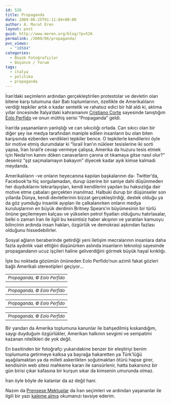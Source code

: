 ```yaml
---
id: 526
title: Propaganda
date: 2009-06-25T01:11:04+00:00
author: A. Murat Eren
layout: post
guid: http://www.meren.org/blog/?p=526
permalink: /2009/06/propaganda/
pvc_views:
  - "10584"
categories:
  - Büyük Fotoğrafçılar
  - Düşünce / Yorum
tags:
  - italya
  - politika
  - propaganda
---
```

İran&#8217;daki seçimlerin ardından gerçekleştirilen protestolar ve devletin olan bitene karşı tutumuna dair Batı toplumlarının, özellikle de Amerikalıların verdiği tepkiler artık o kadar sentetik ve rahatsız edici bir hâl aldı ki, aklıma yıllar öncesinde İtalya&#8217;daki kahramanım [Cristiano Corte](http://www.oltremono.com/) sayesinde tanıştığım [Eolo Perfido](http://www.eoloperfido.com/) ve onun müthiş serisi &#8220;Propaganda&#8221; geldi.

İran&#8217;da yaşananların yanlışlığı ve can sıkıcılığı ortada. Can sıkıcı olan bir diğer şey ise medya tarafından maniple edilen insanların bu olan biten karşısında ezberden verdikleri tepkiler bence. O tepkilerle kendilerini öyle bir motive etmiş durumdalar ki &#8220;İsrail İran&#8217;ın nükleer tesislerine iki sorti yapsa, İran İsrail&#8217;e cevap vermeye çalışsa, Amerika da huzuru tesis etmek için Neda&#8217;nın kanını döken canavarların çanına ot tıkamaya gitse nasıl olur?&#8221; deseniz &#8220;şşt saçmalamayın bakayım&#8221; diyecek kadar ayık kimse kalmadı meydanda.

Amerikalıların -ve onların heyecanına kapılan başkalarının da- Twitter&#8217;da, Facebook&#8217;ta hiç sorgulamadan, durup üzerine bir saniye dahi düşünmeden her duyduklarını tekrarlayışları, kendi kendilerini yapılan bu haksızlığa dair motive etme çabaları gerçekten inanılmaz. Halbuki durup bir düşünseler son yıllarda Dünya, kendi devletlerinin bizzat gerçekleştirdiği, destek olduğu ya da göz yumduğu insanlık ayıpları ile çalkalanırken onların medya kuruluşlarının en büyük derdinin Britney Spears&#8217;ın büyümesinin bir türlü önüne geçilemeyen kalçası ve yükselen petrol fiyatları olduğunu hatırlasalar, belki o zaman İran ile ilgili bu kesintisiz haber akışının ve yaratılan kamuoyu bilincinin ardında insan hakları, özgürlük ve demokrasi aşkından fazlası olduğunu hissedebilirler.

Sosyal ağların beraberinde getirdiği yeni iletişim mecralarının insanlara daha fazla aydınlık vaat ettiğini düşünürken aslında insanların teknoloji sayesinde propagandanın ucuz işçileri haline geliverdiğini görmek büyük hayal kırıklığı.

İşte bu noktada gözümün önüneden Eolo Perfido&#8217;nun azimli fakat gözleri bağlı Amerikalı stereotipleri geçiyor&#8230;

<table border="0" width="100%">
  <tr>
    <td align="center">
      <img src="http://lh3.ggpht.com/_x7Afx6WcB1c/SkLtKfDbCII/AAAAAAAAFw0/hMGxSFlcFsM/s800/propaganda1.jpg" alt="" /><br /> <small><em>Propaganda, © Eolo Perfido</em></small>
    </td>
  </tr>
</table>

<table border="0" width="100%">
  <tr>
    <td align="center">
      <img src="http://lh5.ggpht.com/_x7Afx6WcB1c/SkLtKshUabI/AAAAAAAAFw4/AJmOPryT2MI/s800/propaganda2.jpg" alt="" /><br /> <small><em>Propaganda, © Eolo Perfido</em></small>
    </td>
  </tr>
</table>

<table border="0" width="100%">
  <tr>
    <td align="center">
      <img src="http://lh3.ggpht.com/_x7Afx6WcB1c/SkLtKr2eraI/AAAAAAAAFw8/XYW90Crfsc8/s800/propaganda3.jpg" alt="" /><br /> <small><em>Propaganda, © Eolo Perfido</em></small>
    </td>
  </tr>
</table>

<table border="0" width="100%">
  <tr>
    <td align="center">
      <img src="http://lh6.ggpht.com/_x7Afx6WcB1c/SkLtK_JEzZI/AAAAAAAAFxA/0MH8QGlXo3I/s800/propaganda4.jpg" alt="" /><br /> <small><em>Propaganda, © Eolo Perfido</em></small>
    </td>
  </tr>
</table>

Bir yandan da Amerika toplumuna kanunlar ile bahşedilmiş kıskandığım, saygı duyduğum özgürlükler, Amerikan halkının sevgimi ve sempatimi kazanan nitelikleri de yok değil.

En basitinden bir fotoğrafçı yukarıdakine benzer bir eleştiriyi benim toplumuma getirmeye kalksa ya bayrağa hakaretten ya Türk&#8217;lüğü aşağılamaktan ya da milleti askerlikten soğutmaktan ötürü hapse girer, kendisinin web sitesi mahkeme kararı ile sansürlenir, hatta bakarsınız bir gün birisi çıkar kafasına bir kurşun sıkar da kimsenin umurunda olmaz.

İran öyle böyle de kalanlar da az değil hani.

Nazım da [Prensese Mektuplar](http://www.prensesemektuplar.com/) da İran seçimleri ve ardından yaşananlar ile ilgili bir yazı [kaleme almış](http://www.prensesemektuplar.com/2009/06/iranda-dusler-kan-gozyasi-ve-politika.html) okumanızı tavsiye ederim.